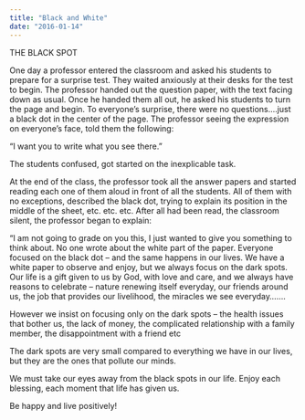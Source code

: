```yaml
---
title: "Black and White"
date: "2016-01-14"
---
```


THE BLACK SPOT

One day a professor entered the classroom and asked his students to prepare for a surprise test. They waited anxiously at their desks for the test to begin. The professor handed out the question paper, with the text facing down as usual. Once he handed them all out, he asked his students to turn the page and begin. To everyone’s surprise, there were no questions….just a black dot in the center of the page. The professor seeing the expression on everyone’s face, told them the following:

“I want you to write what you see there.”

The students confused, got started on the inexplicable task.

At the end of the class, the professor took all the answer papers and started reading each one of them aloud in front of all the students. All of them with no exceptions, described the black dot, trying to explain its position in the middle of the sheet, etc. etc. etc. After all had been read, the classroom silent, the professor began to explain:

“I am not going to grade on you this, I just wanted to give you something to think about. No one wrote about the white part of the paper. Everyone focused on the black dot – and the same happens in our lives. We have a white paper to observe and enjoy, but we always focus on the dark spots. Our life is a gift given to us by God, with love and care, and we always have reasons to celebrate – nature renewing itself everyday, our friends around us, the job that provides our livelihood, the miracles we see everyday…….

However we insist on focusing only on the dark spots – the health issues that bother us, the lack of money, the complicated relationship with a family member, the disappointment with a friend etc

The dark spots are very small compared to everything we have in our lives, but they are the ones that pollute our minds.

We must take our eyes away from the black spots in our life. Enjoy each blessing, each moment that life has given us.

Be happy and live positively!
